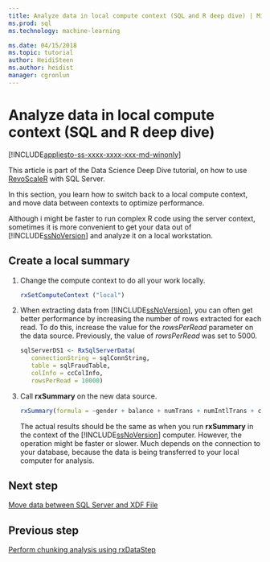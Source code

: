 ```yaml
---
title: Analyze data in local compute context (SQL and R deep dive) | Microsoft Docs
ms.prod: sql
ms.technology: machine-learning

ms.date: 04/15/2018  
ms.topic: tutorial
author: HeidiSteen
ms.author: heidist
manager: cgronlun
---
```

# Analyze data in local compute context (SQL and R deep dive)
[!INCLUDE[appliesto-ss-xxxx-xxxx-xxx-md-winonly](../../includes/appliesto-ss-xxxx-xxxx-xxx-md-winonly.md)]

This article is part of the Data Science Deep Dive tutorial, on how to use [RevoScaleR](https://docs.microsoft.com/machine-learning-server/r-reference/revoscaler/revoscaler) with SQL Server.

In this section, you learn how to switch back to a local compute context, and move data between contexts to optimize performance.

Although i might be faster to run complex R code using the server context, sometimes it is more convenient to get your data out of [!INCLUDE[ssNoVersion](../../includes/ssnoversion-md.md)] and analyze it on a local workstation.

## Create a local summary

1. Change the compute context to do all your work locally.
  
    ```R
    rxSetComputeContext ("local")
    ```
  
2. When extracting data from [!INCLUDE[ssNoVersion](../../includes/ssnoversion-md.md)], you can often get better performance by increasing the number of rows extracted for each read.  To do this, increase the value for the *rowsPerRead* parameter on the data source. Previously, the value of *rowsPerRead* was set to 5000.
  
    ```R
    sqlServerDS1 <- RxSqlServerData(
       connectionString = sqlConnString,
       table = sqlFraudTable,
       colInfo = ccColInfo,
       rowsPerRead = 10000)
    ```

3. Call **rxSummary** on the new data source.
  
    ```R
    rxSummary(formula = ~gender + balance + numTrans + numIntlTrans + creditLine, data = sqlServerDS1)
    ```
  
    The actual results should be the same as when you run **rxSummary** in the context of the [!INCLUDE[ssNoVersion](../../includes/ssnoversion-md.md)] computer.  However, the operation might be faster or slower. Much depends on the connection to your database, because the data is being transferred to your local computer for analysis.

## Next step

[Move data between SQL Server and XDF File](../../advanced-analytics/tutorials/deepdive-move-data-between-sql-server-and-xdf-file.md)

## Previous step

[Perform chunking analysis using rxDataStep](../../advanced-analytics/tutorials/deepdive-perform-chunking-analysis-using-rxdatastep.md)
